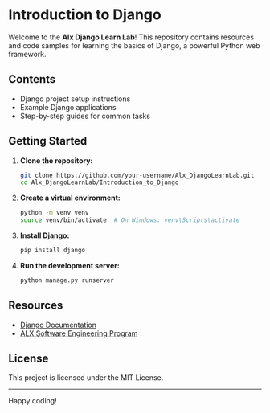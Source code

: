 # Introduction to Django

Welcome to the **Alx Django Learn Lab**! This repository contains resources and code samples for learning the basics of Django, a powerful Python web framework.

## Contents

- Django project setup instructions
- Example Django applications
- Step-by-step guides for common tasks

## Getting Started

1. **Clone the repository:**
    ```bash
    git clone https://github.com/your-username/Alx_DjangoLearnLab.git
    cd Alx_DjangoLearnLab/Introduction_to_Django
    ```

2. **Create a virtual environment:**
    ```bash
    python -m venv venv
    source venv/bin/activate  # On Windows: venv\Scripts\activate
    ```

3. **Install Django:**
    ```bash
    pip install django
    ```

4. **Run the development server:**
    ```bash
    python manage.py runserver
    ```

## Resources

- [Django Documentation](https://docs.djangoproject.com/en/stable/)
- [ALX Software Engineering Program](https://www.alxafrica.com/)

## License

This project is licensed under the MIT License.

---

Happy coding!